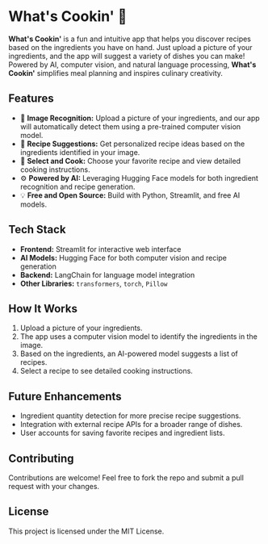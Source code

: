 
# What's Cookin' 🍳

**What's Cookin'** is a fun and intuitive app that helps you discover recipes based on the ingredients you have on hand. Just upload a picture of your ingredients, and the app will suggest a variety of dishes you can make! Powered by AI, computer vision, and natural language processing, **What's Cookin'** simplifies meal planning and inspires culinary creativity.

## Features

-   📸 **Image Recognition:** Upload a picture of your ingredients, and our app will automatically detect them using a pre-trained computer vision model.
-   🍲 **Recipe Suggestions:** Get personalized recipe ideas based on the ingredients identified in your image.
-   🥘 **Select and Cook:** Choose your favorite recipe and view detailed cooking instructions.
-   ⚙️ **Powered by AI:** Leveraging Hugging Face models for both ingredient recognition and recipe generation.
-   💡 **Free and Open Source:** Build with Python, Streamlit, and free AI models.

## Tech Stack

-   **Frontend:** Streamlit for interactive web interface
-   **AI Models:** Hugging Face for both computer vision and recipe generation
-   **Backend:** LangChain for language model integration
-   **Other Libraries:** `transformers`, `torch`, `Pillow`

## How It Works

1.  Upload a picture of your ingredients.
2.  The app uses a computer vision model to identify the ingredients in the image.
3.  Based on the ingredients, an AI-powered model suggests a list of recipes.
4.  Select a recipe to see detailed cooking instructions.
    

## Future Enhancements

-   Ingredient quantity detection for more precise recipe suggestions.
-   Integration with external recipe APIs for a broader range of dishes.
-   User accounts for saving favorite recipes and ingredient lists.

## Contributing

Contributions are welcome! Feel free to fork the repo and submit a pull request with your changes.

## License

This project is licensed under the MIT License.
